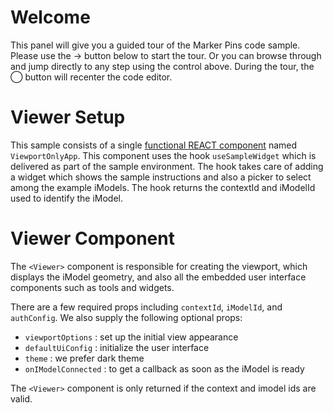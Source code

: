 # Welcome

This panel will give you a guided tour of the Marker Pins code sample.  Please use the &#x02192; button below to start the tour.  Or you can browse through and jump directly to any step using the control above.  During the tour, the &#x025ef;  button will recenter the code editor.

[_metadata_:annotation]:- "VIEW_SETUP"

# Viewer Setup

This sample consists of a single [functional REACT component](https://reactjs.org/docs/components-and-props.html) named `ViewportOnlyApp`.  This component uses the hook `useSampleWidget` which is delivered as part of the sample environment.  The hook takes care of adding a widget which shows the sample instructions and also a picker to select among the example iModels.  The hook returns the contextId and iModelId used to identify the iModel.

[_metadata_:annotation]:- "VIEW_SETUP"

# Viewer Component

The `<Viewer>` component is responsible for creating the viewport, which displays the iModel geometry, and also all the embedded user interface components such as tools and widgets.

There are a few required props including `contextId`, `iModelId`, and `authConfig`.  We also supply the following optional props:

- `viewportOptions` : set up the initial view appearance
- `defaultUiConfig` : initialize the user interface
- `theme` : we prefer dark theme
- `onIModelConnected` : to get a callback as soon as the iModel is ready

The `<Viewer>` component is only returned if the context and imodel ids are valid.

[_metadata_:annotation]:- "VIEWER"
[_metadata_:skip]:- "true"
